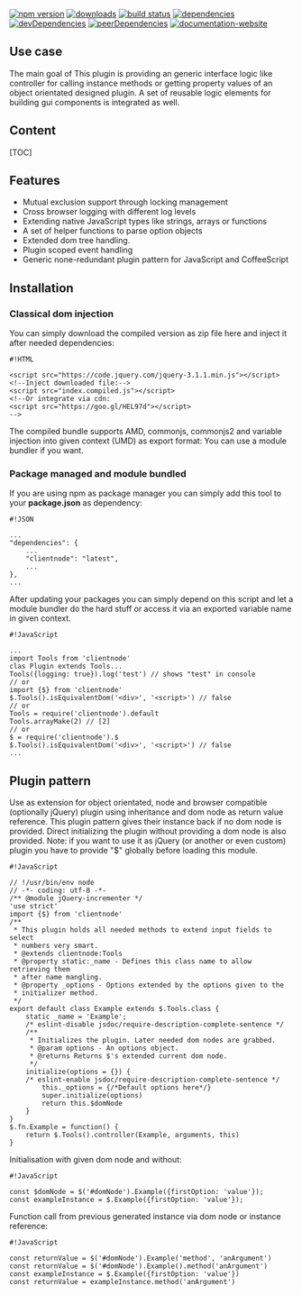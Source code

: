 <!-- !/usr/bin/env markdown
-*- coding: utf-8 -*- -->

<!-- region header
Copyright Torben Sickert 16.12.2012

License
-------

This library written by Torben Sickert stand under a creative commons naming
3.0 unported license. see http://creativecommons.org/licenses/by/3.0/deed.de
endregion -->

[![npm version](https://badge.fury.io/js/clientnode.svg)](https://www.npmjs.com/package/clientnode)
[![downloads](https://img.shields.io/npm/dy/clientnode.svg)](https://www.npmjs.com/package/clientnode)
[![build status](https://travis-ci.org/thaibault/clientNode.svg?branch=master)](https://travis-ci.org/thaibault/clientNode)
[![dependencies](https://img.shields.io/david/thaibault/clientnode.svg)](https://david-dm.org/thaibault/clientnode)
[![devDependencies](https://img.shields.io/david/dev/thaibault/clientnode.svg)](https://david-dm.org/thaibault/clientnode?type=dev)
[![peerDependencies](https://img.shields.io/david/peer/thaibault/clientnode.svg)](https://david-dm.org/thaibault/clientnode?type=peer)
[![documentation-website](https://img.shields.io/website-up-down-green-red/http/torben.website/clientNode.svg?label=documentation-website)](http://torben.website/clientNode)

<!--|deDE:Einsatz-->
Use case
--------

The main goal of This plugin is providing an generic interface logic like
controller for calling instance methods or getting property values of an object
orientated designed plugin. A set of reusable logic elements for building gui
components is integrated as well.
<!--deDE:
    Hauptziel dieses Plugins ist es einen generischen Weg zu bieten indem
    Objekt Orientierte Plugins verfasst werden können, ohne dabei gegen
    jQuery's Vorgaben an Plugins zu verstoßen.
    Desweiteren werden einige wiederverwendbare Logikbausteine zum Bau
    verschiedener GUI-Komponenten mitgeliefert.
-->

<!--|deDE:Inhalt-->
Content
-------

<!--Place for automatic generated table of contents.-->
[TOC]

<!--|deDE:Merkmale-->
Features
--------

<ul>
    <li>
        Mutual exclusion support through locking management
        <!--deDE:Wechselseitiger Ausschluss durch Lock-Management-->
    </li>
    <li>
        Cross browser logging with different log levels
        <!--deDE:
            Browserübergreifender Log-Mechanismen mit diversen Log-Levels
        -->
    </li>
    <li>
        Extending native JavaScript types like strings, arrays or functions
        <!--deDE:
            Erweiterung der Standard-JavaScript-Typen wie Strings, Arrays und
            Funktionen
        -->
    </li>
    <li>
        A set of helper functions to parse option objects
        <!--deDE:Hilfsfunktionen um Options-Objekte intelligent zu parsen-->
    </li>
    <li>
        Extended dom tree handling.<!--deDE:Erweitertes DOM-Baum-Management-->
    </li>
    <li>
        Plugin scoped event handling
        <!--deDE:Plugineigene Namensräume für Events-->
    </li>
    <li>
        Generic none-redundant plugin pattern for JavaScript and CoffeeScript
        <!--deDE:Generischer Plugin-Muster für JavaScript und CoffeeScript-->
    </li>
</ul>

<!--|deDE:Installation-->
Installation
------------

<!--|deDE:Klassische Dom-Integration-->
### Classical dom injection

You can simply download the compiled version as zip file here and inject it
after needed dependencies:
<!--deDE:
    Du kannst einfach das Plugin als Zip-Archiv herunterladen und per
    Script-Tag in deine Webseite integrieren:
-->

    #!HTML

    <script src="https://code.jquery.com/jquery-3.1.1.min.js"></script>
    <!--Inject downloaded file:-->
    <script src="index.compiled.js"></script>
    <!--Or integrate via cdn:
    <script src="https://goo.gl/HEL97d"></script>
    -->

The compiled bundle supports AMD, commonjs, commonjs2 and variable injection
into given context (UMD) as export format: You can use a module bundler if you
want.
<!--deDE:
    Das kompilierte Bundle unterstützt AMD, commonjs, commonjs2 und
    Variable-Injection in den gegebenen Context (UMD) als Export-Format:
    Dadurch können verschiedene Module-Bundler genutzt werden.
-->

<!--|deDE:Paket-Management und Modul-Komposition-->
### Package managed and module bundled

If you are using npm as package manager you can simply add this tool to your
**package.json** as dependency:
<!--deDE:
    Nutzt du npm als Paket-Manager, dann solltest du einfach deine
    <strong>package.json</strong> erweitern:
-->

    #!JSON

    ...
    "dependencies": {
        ...
        "clientnode": "latest",
        ...
    },
    ...

After updating your packages you can simply depend on this script and let
a module bundler do the hard stuff or access it via an exported variable name
in given context.
<!--deDE:
    Nach einem Update deiner Pakete kannst du dieses Plugin einfach in deine
    JavaScript-Module importieren oder die exportierte Variable im gegebenen
    Context referenzieren.
-->

    #!JavaScript

    ...
    import Tools from 'clientnode'
    clas Plugin extends Tools...
    Tools({logging: true}).log('test') // shows "test" in console
    // or
    import {$} from 'clientnode'
    $.Tools().isEquivalentDom('<div>', '<script>') // false
    // or
    Tools = require('clientnode').default
    Tools.arrayMake(2) // [2]
    // or
    $ = require('clientnode').$
    $.Tools().isEquivalentDom('<div>', '<script>') // false
    ...

<!--|deDE:Plugin-Vorlage-->
Plugin pattern
--------------

Use as extension for object orientated, node and browser compatible (optionally
jQuery) plugin using inheritance and dom node as return value reference. This
plugin pattern gives their instance back if no dom node is provided. Direct
initializing the plugin without providing a dom node is also provided.
Note: if you want to use it as jQuery (or another or even custom) plugin you
have to provide "$" globally before loading this module.
<!--deDE:
    Einsatz von "$.Tools" um Objekt orientierte, node und Browser kompatible
    (optional jQuery) Plugins zu implementieren, indem von "$.Tools" geerbt
    wird und der durch jQuery erweiterte DOM-Knoten als return-Wert
    referenziert wird. Sollte kein DOM-Knoten an die $-Funktion übergeben
    worden sein, gibt dieser Pattern seine Instanz zurück.
    Beachte: Wenn das Modul als jQuery (oder anderem potentiell eigenen) Plugin
    einer bereits bestehenden Instanz hinzugefügt werden soll muss dieses unter
    "$" global verfügbar sein bevor das Modul geladen wird.
-->

    #!JavaScript

    // !/usr/bin/env node
    // -*- coding: utf-8 -*-
    /** @module jQuery-incrementer */
    'use strict'
    import {$} from 'clientnode'
    /**
     * This plugin holds all needed methods to extend input fields to select
     * numbers very smart.
     * @extends clientnode:Tools
     * @property static:_name - Defines this class name to allow retrieving them
     * after name mangling.
     * @property _options - Options extended by the options given to the
     * initializer method.
     */
    export default class Example extends $.Tools.class {
        static _name = 'Example';
        /* eslint-disable jsdoc/require-description-complete-sentence */
        /**
         * Initializes the plugin. Later needed dom nodes are grabbed.
         * @param options - An options object.
         * @returns Returns $'s extended current dom node.
         */
        initialize(options = {}) {
        /* eslint-enable jsdoc/require-description-complete-sentence */
            this._options = {/*Default options here*/}
            super.initialize(options)
            return this.$domNode
        }
    }
    $.fn.Example = function() {
        return $.Tools().controller(Example, arguments, this)
    }

Initialisation with given dom node and without:
<!--deDE:Aufruf mit und ohne übergebenen DOM-Knoten:-->

    #!JavaScript

    const $domNode = $('#domNode').Example({firstOption: 'value'});
    const exampleInstance = $.Example({firstOption: 'value'});

Function call from previous generated instance via dom node or instance
reference:
<!--deDE:
    Aufruf einer Plugin-Method anhand der zuvor generierten Instanzreferenz
    bzw. über den zurückgegebene DOM-Knoten:
-->

    #!JavaScript

    const returnValue = $('#domNode').Example('method', 'anArgument')
    const returnValue = $('#domNode').Example().method('anArgument')
    const exampleInstance = $.Example({firstOption: 'value'})
    const returnValue = exampleInstance.method('anArgument')

<!-- region modline
vim: set tabstop=4 shiftwidth=4 expandtab:
vim: foldmethod=marker foldmarker=region,endregion:
endregion -->

